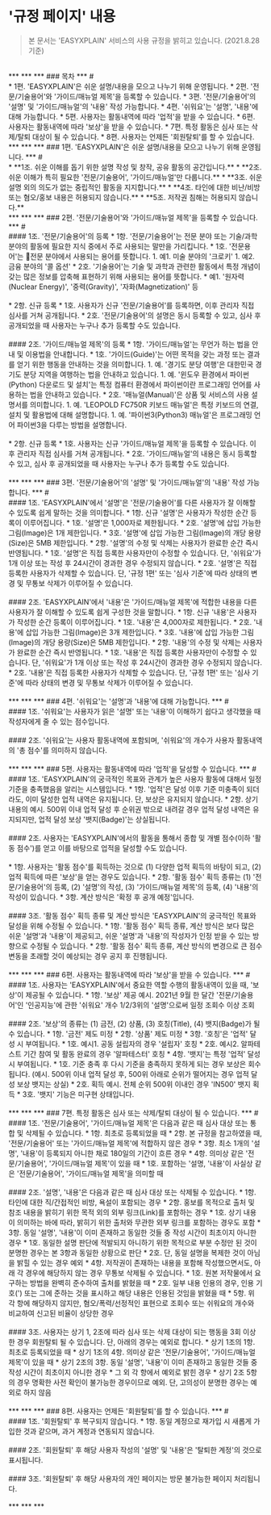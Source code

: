 # '규정 페이지' 내용
<!-- .vue Component 위한 간격 조절 및 divider 적용 상태 -->
> 본 문서는 'EASYXPLAIN' 서비스의 사용 규정을 밝히고 있습니다. (2021.8.28 기준)
<br />
***
***
***
### 목차
***
# <br />
* 1편. 'EASYXPLAIN'은 쉬운 설명/내용을 모으고 나누기 위해 운영됩니다.
* 2편. '전문/기술용어'와 '가이드/매뉴얼 제목'을 등록할 수 있습니다.
* 3편. '전문/기술용어'의 '설명' 및 '가이드/매뉴얼'의 '내용' 작성 가능합니다.
* 4편. '쉬워요'는 '설명', '내용'에 대해 가능합니다.
* 5편. 사용자는 활동내역에 따라 '업적'을 받을 수 있습니다. 
* 6편. 사용자는 활동내역에 따라 '보상'을 받을 수 있습니다.
* 7편. 특정 활동은 심사 또는 삭제/탈퇴 대상이 될 수 있습니다.
* 8편. 사용자는 언제든 '회원탈퇴'를 할 수 있습니다.
<br />
***
***
***
### 1편. 'EASYXPLAIN'은 쉬운 설명/내용을 모으고 나누기 위해 운영됩니다.
***
# <br />
* **1조. 쉬운 이해를 돕기 위한 설명 작성 및 창작, 공유 활동의 공간입니다.**
* **2조. 쉬운 이해가 특히 필요한 '전문/기술용어', '가이드/매뉴얼'만 다룹니다.**
* **3조. 쉬운 설명 외의 의도가 없는 중립적인 활동을 지지합니다.**
* **4조. 타인에 대한 비난/비방 또는 혐오/홍보 내용은 허용되지 않습니다.**
* **5조. 저작권 침해는 허용되지 않습니다.**
<br />
***
***
***
### 2편. '전문/기술용어'와 '가이드/매뉴얼 제목'을 등록할 수 있습니다.
***
# <br />
#### 1조. '전문/기술용어'의 등록
* 1항. '전문/기술용어'는 전문 분야 또는 기술/과학 분야의 활동에 필요한 지식 중에서 주로 사용되는 말만을 가리킵니다.
   * 1호. '전문용어'는 전문 분야에서 사용되는 용어를 뜻합니다.
      1. 예1. 미술 분야의 '크로키'
      1. 예2. 금융 분야의 '콜 옵션'
   * 2호. '기술용어'는 기술 및 과학과 관련한 활동에서 특정 개념이 갖는 많은 정보를 압축해 표현하기 위해 사용되는 용어를 뜻합니다.
      * 예1. '원자력(Nuclear Energy)', '중력(Gravity)', '자화(Magnetization)' 등<br /><br />
* 2항. 신규 등록
   * 1호. 사용자가 신규 '전문/기술용어'를 등록하면, 이후 관리자 직접 심사를 거쳐 공개됩니다.
      <!-- * 심사 기준: '심사 문서의 1조, 2조 각 항목 참조 -->
   * 2호. '전문/기술용어'의 설명은 동시 등록할 수 있고, 심사 후 공개되었을 때 사용자는 누구나 추가 등록할 수도 있습니다.<br /><br />
#### 2조. '가이드/매뉴얼 제목'의 등록
* 1항. '가이드/매뉴얼'는 무언가 하는 법을 안내 및 이용법을 안내합니다.
   * 1호. '가이드(Guide)'는 어떤 목적을 갖는 과정 또는 결과를 얻기 위한 행동을 안내하는 것을 의미합니다.
      1. 예. '경기도 분당 여행'은 대한민국 경기도 분당 지역을 여행하는 법을 안내하고 있습니다.
      1. 예. '윈도우 환경에서 파이썬(Python) 다운로드 및 설치'는 특정 컴퓨터 환경에서 파이썬이란 프로그래밍 언어를 사용하는 법을 안내하고 있습니다.
   * 2호. '매뉴얼(Manual)'은 상품 및 서비스의 사용 설명서를 의미합니다.
      1. 예. 'LEOPOLD FC750R 키보드 매뉴얼'은 특정 키보드의 연결, 설치 및 활용법에 대해 설명합니다.
      1. 예. '파이썬3(Python3) 매뉴얼'은 프로그래밍 언어 파이썬3을 다루는 방법을 설명합니다.<br /><br />
* 2항. 신규 등록
   * 1호. 사용자는 신규 '가이드/매뉴얼 제목'을 등록할 수 있습니다. 이후 관리자 직접 심사를 거쳐 공개됩니다.
      <!-- * 심사 기준: '심사 문서의 1조, 2조 각 항목 참조 -->
   * 2호. '가이드/매뉴얼'의 내용은 동시 등록할 수 있고, 심사 후 공개되었을 때 사용자는 누구나 추가 등록할 수도 있습니다.<br /><br />
***
***
***
### 3편. '전문/기술용어'의 '설명' 및 '가이드/매뉴얼'의 '내용' 작성 가능합니다.
***
# <br />
#### 1조. 'EASYXPLAIN'에서 '설명'은 '전문/기술용어'를 다른 사용자가 잘 이해할 수 있도록 쉽게 말하는 것을 의미합니다.
   * 1항. 신규 '설명'은 사용자가 작성한 순간 등록이 이루어집니다.
      * 1호. '설명'은 1,000자로 제한됩니다.
      * 2호. '설명'에 삽입 가능한 그림(Image)은 1개 제한입니다.
      * 3호. '설명'에 삽입 가능한 그림(Image)의 개당 용량(Size)은 5MB 제한입니다.
      <!-- 2호. 심사 기준에 의해 상태의 변경 및 무통보 삭제가 이루어질 수 있습니다 -->
   * 2항. '설명'의 수정 및 삭제는 사용자가 완료한 순간 즉시 반영됩니다.
      * 1호. '설명'은 직접 등록한 사용자만이 수정할 수 있습니다. 단, '쉬워요'가 1개 이상    또는 작성 후 24시간이 경과한 경우 수정되지 않습니다.
      * 2호. '설명'은 직접 등록한 사용자가 삭제할 수 있습니다. 단, '규정 1편' 또는 '심사    기준'에 따라 상태의 변경 및 무통보 삭제가 이루어질 수 있습니다.<br /><br />
#### 2조. 'EASYXPLAIN'에서 '내용'은 '가이드/매뉴얼 제목'에 적합한 내용을 다른 사용자가 잘 이해할 수 있도록 쉽게 구성한 것을 말합니다.
   * 1항. 신규 '내용'은 사용자가 작성한 순간 등록이 이루어집니다.
      * 1호. '내용'은 4,000자로 제한됩니다.
      * 2호. '내용'에 삽입 가능한 그림(Image)은 3개 제한입니다.
      * 3호. '내용'에 삽입 가능한 그림(Image)의 개당 용량(Size)은 5MB 제한입니다.
      <!-- 2호. 심사 기준에 의해 상태의 변경 및 무통보 삭제가 이루어질 수 있습니다 -->
   * 2항. '내용'의 수정 및 삭제는 사용자가 완료한 순간 즉시 반영됩니다.
      * 1호. '내용'은 직접 등록한 사용자만이 수정할 수 있습니다. 단, '쉬워요'가 1개 이상    또는 작성 후 24시간이 경과한 경우 수정되지 않습니다.
      * 2호. '내용'은 직접 등록한 사용자가 삭제할 수 있습니다. 단, '규정 1편' 또는 '심사    기준'에 따라 상태의 변경 및 무통보 삭제가 이루어질 수 있습니다.<br /><br />
***
***
***
### 4편. '쉬워요'는 '설명'과 '내용'에 대해 가능합니다.
***
# <br />
#### 1조. '쉬워요'는 사용자가 읽은 '설명' 또는 '내용'이 이해하기 쉽다고 생각했을 때 작성자에게 줄 수 있는 점수입니다.<br /><br />
#### 2조. '쉬워요'는 사용자 활동내역에 포함되며, '쉬워요'의 개수가 사용자 활동내역의 '총 점수'를 의미하지 않습니다.<br /><br />
***
***
***
### 5편. 사용자는 활동내역에 따라 '업적'을 달성할 수 있습니다.
***
# <br />
#### 1조. 'EASYXPLAIN'의 궁극적인 목표와 관계가 높은 사용자 활동에 대해서 일정 기준을 충족했음을 알리는 시스템입니다.
   * 1항. '업적'은 달성 이후 기준 미충족이 되더라도, 이미 달성한 업적 내역은 유지됩니다. 단, 보상은 유지되지 않습니다.
   * 2항. 상기 내용의 예시. 500위 이내 업적 달성 후 순위권 밖으로 내려갈 경우 업적 달성 내역은 유지되지만, 업적 달성 보상 '뱃지(Badge)'는 상실됩니다.<br /><br />
#### 2조. 사용자는 'EASYXPLAIN'에서의 활동을 통해서 종합 및 개별 점수(이하 '활동 점수')를 얻고 이를 바탕으로 업적을 달성할 수도 있습니다.<br /><br />
   * 1항. 사용자는 '활동 점수'를 획득하는 것으로 (1) 다양한 업적 획득의 바탕이 되고, (2) 업적 획득에 따른 '보상'을 얻는 경우도 있습니다.
   * 2항. '활동 점수' 획득 종류는 (1) '전문/기술용어'의 등록, (2) '설명'의 작성, (3) '가이드/매뉴얼 제목'의 등록, (4) '내용'의 작성이 있습니다.
   * 3항. 계산 방식은 '확정 후 공개 예정'입니다.<br /><br />
#### 3조. '활동 점수' 획득 종류 및 계산 방식은 'EASYXPLAIN'의 궁극적인 목표와 달성을 위해 수정될 수 있습니다.
   * 1항. '활동 점수' 획득 종류, 계산 방식은 보다 많은 쉬운 '설명'과 '내용'이 제공되고, 쉬운 '설명'과 '내용'의 작성자가 인정 받을 수 있는 방향으로 수정될 수 있습니다.
   * 2항. '활동 점수' 획득 종류, 계산 방식의 변경으로 큰 점수 변동을 초래할 것이 예상되는 경우 공지 후 진행됩니다.<br /><br />
***
***
***
### 6편. 사용자는 활동내역에 따라 '보상'을 받을 수 있습니다.
***
# <br />
#### 1조. 사용자는 'EASYXPLAIN'에서 중요한 역할 수행의 활동내역이 있을 때, '보상'이 제공될 수 있습니다.
   * 1항. '보상' 제공 예시. 2021년 9월 한 달간 '전문/기술용어'인 '인공지능'에 관한 '쉬워요' 개수 1/2/3위의 '설명'으로써 일정 조회수 이상 조회<br /><br />
#### 2조. '보상'의 종류는 (1) 금전, (2) 상품, (3) 호칭(Title), (4) 뱃지(Badge)가 될 수 있습니다.
   * 1항. '금전' 제도 미정
   * 2항. '상품' 제도 미정
   * 3항. '호칭'은 '업적' 달성 시 부여됩니다.
      * 1호. 예시1. 공동 설립자의 경우 '설립자' 호칭
      * 2호. 예시2. 알파테스트 기간 참여 및 활동 완료의 경우 '알파테스터' 호칭
   * 4항. '뱃지'는 특정 '업적' 달성 시 부여됩니다.
      * 1호. 기준 충족 후 다시 기준을 충족하지 못하게 되는 경우 보상은 회수됩니다. (예시. 500위 이내 업적 달성 후, 500위 아래로 순위가 떨어지는 경우 업적 달성 보상 뱃지는 상실) 
      * 2호. 획득 예시. 전체 순위 500위 이내인 경우 'IN500' 뱃지 획득
      * 3호. '뱃지' 기능은 미구현 상태입니다.<br /><br />
***
***
***
### 7편. 특정 활동은 심사 또는 삭제/탈퇴 대상이 될 수 있습니다.
***
# <br />
#### 1조. '전문/기술용어', '가이드/매뉴얼 제목'은 다음과 같은 때 심사 대상 또는 통합 및 삭제될 수 있습니다.
   * 1항. 최초로 등록되었을 때
   * 2항. 본 규정을 참고하였을 때, '전문/기술용어' 또는 '가이드/매뉴얼 제목'에 적합하지 않은 경우
   * 3항. 최소 1개의 '설명', '내용'이 등록되지 아니한 채로 180일의 기간이 흐른 경우
   * 4항. 의미상 같은 '전문/기술용어', '가이드/매뉴얼 제목'이 있을 때
      * 1호. 포함하는 '설명, '내용'이 사실상 같은 '전문/기술용어', '가이드/매뉴얼 제목'을 의미할 때<br /><br />
#### 2조. '설명', '내용'은 다음과 같은 때 심사 대상 또는 삭제될 수 있습니다.
   * 1항. 타인에 대한 직/간접적인 비방, 욕설이 포함되는 경우
   * 2항. 홍보를 목적으로 출처 및 참조 내용을 밝히기 위한 목적 외의 외부 링크(Link)를 포함하는 경우
      * 1호. 상기 내용이 의미하는 바에 따라, 밝히기 위한 출처와 무관한 외부 링크를 포함하는 경우도 포함
   * 3항. 동일 '설명', '내용'이 이미 존재하고 동일한 것들 중 작성 시간이 최초이지 아니한 경우
      * 1호. 동일한 설명 판단에 적발되지 아니하기 위한 목적으로 부분 수정만 된 것이 분명한 경우는 본 3항과 동일한 상황으로 판단
      * 2호. 단, 동일 설명을 복제한 것이 아님을 밝힐 수 있는 경우 예외
   * 4항. 저작권이 존재하는 내용을 포함해 작성했으면서도, 아래 각 경우에 해당하지 않는 경우 무통보 삭제될 수 있습니다.
      * 1호. 원본 저작물에서 요구하는 방법을 완벽히 준수하여 출처를 밝혔을 때
      * 2호. 일부 내용 인용의 경우, 인용 기호(') 또는 그에 준하는 것을 표시하고 해당 내용은 인용된 것임을 밝혔을 때
   * 5항. 위 각 항에 해당하지 않지만, 혐오/폭력/선정적인 표현으로 조회수 또는 쉬워요의 개수와 비교하여 신고된 비율이 상당한 경우<br /><br />
#### 3조. 사용자는 상기 1, 2조에 따라 심사 또는 삭제 대상이 되는 행동을 3회 이상 한 경우 회원탈퇴 될 수 있습니다. 단, 아래의 경우는 예외로 합니다.
   * 상기 1조의 1항. 최초로 등록되었을 때
   * 상기 1조의 4항. 의미상 같은 '전문/기술용어', '가이드/매뉴얼 제목'이 있을 때
   * 상기 2조의 3항. 동일 '설명', '내용'이 이미 존재하고 동일한 것들 중 작성 시간이 최초이지 아니한 경우
   * 그 외 각 항에서 예외로 밝힌 경우
   * 상기 2조 5항의 경우 명확한 사전 확인이 불가능한 경우이므로 예외. 단, 고의성이 분명한 경우는 예외로 하지 않음<br /><br />
***
***
***
### 8편. 사용자는 언제든 '회원탈퇴'를 할 수 있습니다.
***
# <br />
#### 1조. '회원탈퇴' 후 복구되지 않습니다.
   * 1항. 동일 계정으로 재가입 시 새롭게 가입한 것과 같으며, 과거 계정과 연동되지 않습니다.<br /><br />
#### 2조. '회원탈퇴' 후 해당 사용자 작성의 '설명' 및 '내용'은 '탈퇴한 계정'의 것으로 표시됩니다.<br /><br />
#### 3조. '회원탈퇴' 후 해당 사용자의 개인 페이지는 방문 불가능한 페이지 처리됩니다.<br /><br />
***
***
***
